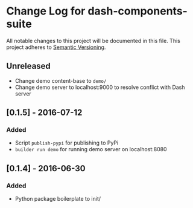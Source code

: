 # Change Log for dash-components-suite
All notable changes to this project will be documented in this file.
This project adheres to [Semantic Versioning](http://semver.org/).

## Unreleased
- Change demo content-base to `demo/`
- Change demo server to localhost:9000 to resolve conflict with Dash server

## [0.1.5] - 2016-07-12
### Added
- Script `publish-pypi` for publishing to PyPi
- `builder run demo` for running demo server on localhost:8080

## [0.1.4] - 2016-06-30
### Added
- Python package boilerplate to init/

